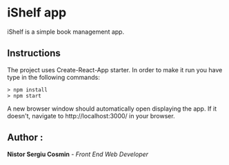 # iShelf app

iShelf is a simple book management app.

## Instructions

The project uses Create-React-App starter. In order to make it run you have type in the following commands:
```
> npm install
> npm start
```
A new browser window should automatically open displaying the app. If it doesn't, navigate to http://localhost:3000/ in your browser.


## Author :
**Nistor Sergiu Cosmin** - _Front End Web Developer_
